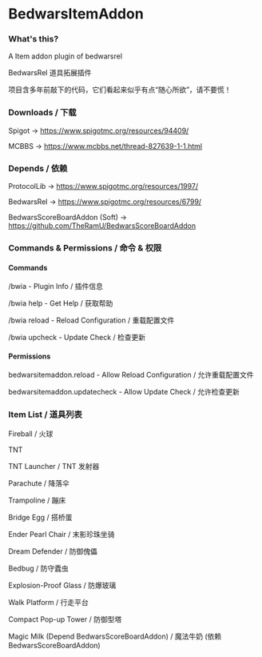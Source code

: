 # BedwarsItemAddon

### What's this?
A Item addon plugin of bedwarsrel

BedwarsRel 道具拓展插件

项目含多年前敲下的代码，它们看起来似乎有点“随心所欲”，请不要慌！

### Downloads / 下载

Spigot -> https://www.spigotmc.org/resources/94409/

MCBBS -> https://www.mcbbs.net/thread-827639-1-1.html


### Depends / 依赖

ProtocolLib -> https://www.spigotmc.org/resources/1997/

BedwarsRel -> https://www.spigotmc.org/resources/6799/

BedwarsScoreBoardAddon (Soft) -> https://github.com/TheRamU/BedwarsScoreBoardAddon

### Commands & Permissions / 命令 & 权限

#### Commands
/bwia - Plugin Info / 插件信息

/bwia help - Get Help / 获取帮助

/bwia reload - Reload Configuration / 重载配置文件

/bwia upcheck - Update Check / 检查更新

#### Permissions
bedwarsitemaddon.reload - Allow Reload Configuration / 允许重载配置文件

bedwarsitemaddon.updatecheck - Allow Update Check / 允许检查更新


### Item List / 道具列表

Fireball / 火球

TNT

TNT Launcher / TNT 发射器

Parachute / 降落伞

Trampoline / 蹦床

Bridge Egg / 搭桥蛋

Ender Pearl Chair / 末影珍珠坐骑

Dream Defender / 防御傀儡

Bedbug / 防守蠹虫

Explosion-Proof Glass / 防爆玻璃

Walk Platform / 行走平台

Compact Pop-up Tower / 防御型塔

Magic Milk (Depend BedwarsScoreBoardAddon) / 魔法牛奶 (依赖 BedwarsScoreBoardAddon)
